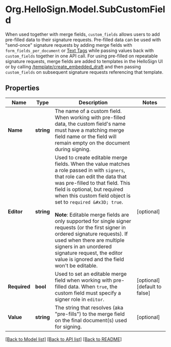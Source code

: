 # Org.HelloSign.Model.SubCustomField
When used together with merge fields, `custom_fields` allows users to add pre-filled data to their signature requests.  Pre-filled data can be used with \"send-once\" signature requests by adding merge fields with `form_fields_per_document` or [Text Tags](https://app.hellosign.com/api/textTagsWalkthrough#TextTagIntro) while passing values back with `custom_fields` together in one API call.  For using pre-filled on repeatable signature requests, merge fields are added to templates in the HelloSign UI or by calling [/template/create_embedded_draft](/api/reference/operation/templateCreateEmbeddedDraft) and then passing `custom_fields` on subsequent signature requests referencing that template.

## Properties

Name | Type | Description | Notes
------------ | ------------- | ------------- | -------------
**Name** | **string** |  The name of a custom field. When working with pre-filled data, the custom field&#39;s name must have a matching merge field name or the field will remain empty on the document during signing.  | 
**Editor** | **string** |  Used to create editable merge fields. When the value matches a role passed in with `signers`, that role can edit the data that was pre-filled to that field. This field is optional, but required when this custom field object is set to `required &#x3D; true`.<br><br>**Note**: Editable merge fields are only supported for single signer requests (or the first signer in ordered signature requests). If used when there are multiple signers in an unordered signature request, the editor value is ignored and the field won&#39;t be editable.  | [optional] 
**Required** | **bool** |  Used to set an editable merge field when working with pre-filled data. When `true`, the custom field must specify a signer role in `editor`.  | [optional] [default to false]
**Value** | **string** |  The string that resolves (aka &quot;pre-fills&quot;) to the merge field on the final document(s) used for signing.  | [optional] 

[[Back to Model list]](../README.md#documentation-for-models) [[Back to API list]](../README.md#documentation-for-api-endpoints) [[Back to README]](../README.md)

